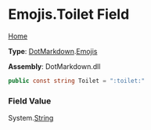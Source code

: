 # Emojis\.Toilet Field

[Home](../../../README.md)

**Type**: [DotMarkdown](../../README.md)\.[Emojis](../README.md)

**Assembly**: DotMarkdown\.dll

```csharp
public const string Toilet = ":toilet:"
```

### Field Value

System\.[String](https://docs.microsoft.com/en-us/dotnet/api/system.string)